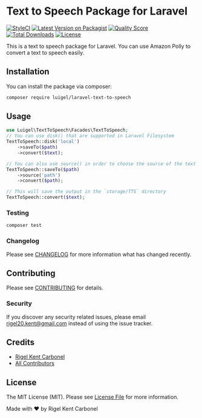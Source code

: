 # Text to Speech Package for Laravel
[![StyleCI](https://github.styleci.io/repos/264186668/shield?branch=master)](https://github.styleci.io/repos/264186668)
[![Latest Version on Packagist](https://img.shields.io/packagist/v/luigel/laravel-text-to-speech.svg?style=flat-square)](https://packagist.org/packages/luigel/laravel-text-to-speech)
[![Quality Score](https://img.shields.io/scrutinizer/g/luigel/laravel-text-to-speech.svg?style=flat-square)](https://scrutinizer-ci.com/g/luigel/laravel-text-to-speech)
[![Total Downloads](https://img.shields.io/packagist/dt/luigel/laravel-text-to-speech.svg?style=flat-square)](https://packagist.org/packages/luigel/laravel-text-to-speech)
[![License](https://img.shields.io/github/license/luigel/laravel-text-to-speech.svg?style=flat-square)](https://github.com/luigel/laravel-text-to-speech/blob/master/LICENSE.md)
<!-- [
[![Build Status](https://img.shields.io/travis/luigel/laravel-amazon-polly/master.svg?style=flat-square)](https://travis-ci.org/luigel/laravel-amazon-polly)
 -->

This is a text to speech package for Laravel. You can use Amazon Polly to convert a text to speech easily.

## Installation

You can install the package via composer:

```bash
composer require luigel/laravel-text-to-speech
```

## Usage

``` php
use Luigel\TextToSpeech\Facades\TextToSpeech;
// You can use disk() that are supported in Laravel Filesystem
TextToSpeech::disk('local')
    ->saveTo($path)
    ->convert($text);
```
``` php
// You can also use source() in order to choose the source of the text to be converted
TextToSpeech::saveTo($path)
    ->source('path')
    ->convert($path);
```
``` php
// This will save the output in the `storage/TTS` directory
TextToSpeech::convert($text);
```

### Testing

``` bash
composer test
```

### Changelog

Please see [CHANGELOG](CHANGELOG.md) for more information what has changed recently.

## Contributing

Please see [CONTRIBUTING](CONTRIBUTING.md) for details.

### Security

If you discover any security related issues, please email rigel20.kent@gmail.com instead of using the issue tracker.

## Credits

- [Rigel Kent Carbonel](https://github.com/luigel)
- [All Contributors](../../contributors)

## License

The MIT License (MIT). Please see [License File](LICENSE.md) for more information.

Made with ❤️ by Rigel Kent Carbonel